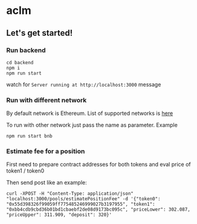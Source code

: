 # aclm

## Let's get started!

### Run backend

```
cd backend
npm i
npm run start
```

watch for
`Server running at http://localhost:3000` message

### Run with different network

By default network is Ethereum.
List of supported networks is [here](/backend/src/common/networks.ts)

To run with other network just pass the name as parameter. Example

```
npm run start bnb
```

### Estimate fee for a position

First need to prepare contract addresses for both tokens and eval price of token1 / token0

Then send post like an example:

```
curl -XPOST -H "Content-Type: application/json" "localhost:3000/pools/estimatePositionFee" -d '{"token0": "0x55d398326f99059ff775485246999027b3197955", "token1": "0xbb4cdb9cbd36b01bd1cbaebf2de08d9173bc095c", "priceLower": 302.087, "priceUpper": 311.909, "deposit": 320}'
```
